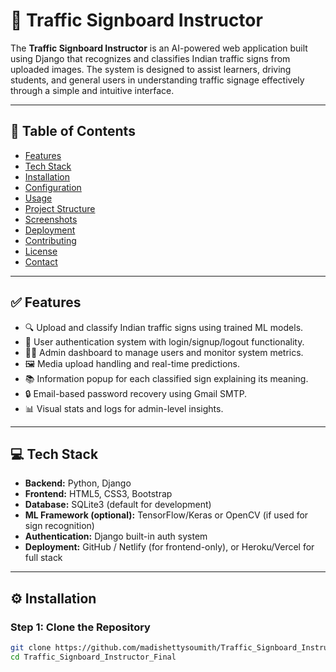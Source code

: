 # 🚦 Traffic Signboard Instructor

The **Traffic Signboard Instructor** is an AI-powered web application built using Django that recognizes and classifies Indian traffic signs from uploaded images. The system is designed to assist learners, driving students, and general users in understanding traffic signage effectively through a simple and intuitive interface.

---

## 📌 Table of Contents

- [Features](#features)
- [Tech Stack](#tech-stack)
- [Installation](#installation)
- [Configuration](#configuration)
- [Usage](#usage)
- [Project Structure](#project-structure)
- [Screenshots](#screenshots)
- [Deployment](#deployment)
- [Contributing](#contributing)
- [License](#license)
- [Contact](#contact)

---

## ✅ Features

- 🔍 Upload and classify Indian traffic signs using trained ML models.
- 👥 User authentication system with login/signup/logout functionality.
- 🧑‍💼 Admin dashboard to manage users and monitor system metrics.
- 🖼️ Media upload handling and real-time predictions.
- 📚 Information popup for each classified sign explaining its meaning.
- 🔒 Email-based password recovery using Gmail SMTP.
- 📊 Visual stats and logs for admin-level insights.

---

## 💻 Tech Stack

- **Backend:** Python, Django
- **Frontend:** HTML5, CSS3, Bootstrap
- **Database:** SQLite3 (default for development)
- **ML Framework (optional):** TensorFlow/Keras or OpenCV (if used for sign recognition)
- **Authentication:** Django built-in auth system
- **Deployment:** GitHub / Netlify (for frontend-only), or Heroku/Vercel for full stack

---

## ⚙️ Installation

### Step 1: Clone the Repository

```bash
git clone https://github.com/madishettysoumith/Traffic_Signboard_Instructor_Final.git
cd Traffic_Signboard_Instructor_Final
